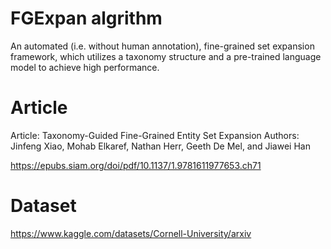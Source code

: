 # FGExpan algrithm 

An automated (i.e. without human annotation), fine-grained set expansion framework, which utilizes a taxonomy structure and a pre-trained language model to achieve high performance.

# Article

Article: Taxonomy-Guided Fine-Grained Entity Set Expansion
Authors: Jinfeng Xiao, Mohab Elkaref, Nathan Herr, Geeth De Mel, and Jiawei Han

https://epubs.siam.org/doi/pdf/10.1137/1.9781611977653.ch71

# Dataset

https://www.kaggle.com/datasets/Cornell-University/arxiv
